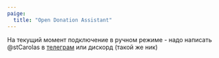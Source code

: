 ```yaml
---
paige:
  title: "Open Donation Assistant"
---
```


<div class="container-fluid">
    <div class="justify-content-center row">
        <p class="text-center">На текущий момент подключение в ручном режиме - надо написать @stCarolas в <a href="https://t.me/stCarolas">телеграм</a> или дискорд (такой же ник)</p>
    </div>
</div>
